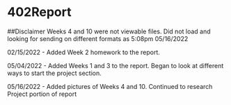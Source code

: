# 402Report
##Disclaimer Weeks 4 and 10 were not viewable files. Did not load and looking for sending on different formats as 5:08pm 05/16/2022

02/15/2022 - Added Week 2 homework to the report.

05/04/2022 - Added Weeks 1 and 3 to the report. Began to look at different ways to start the project section.

05/16/2022 - Added pictures of Weeks 4 and 10. Continued to research Project portion of report
